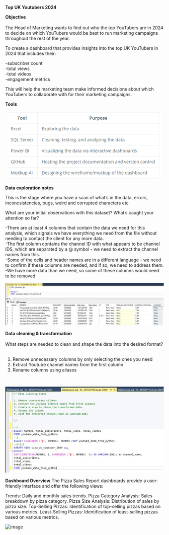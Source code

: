**Top UK Youtubers 2024**

**Objective** <br/>
<br/>
The Head of Marketing wants to find out who the top YouTubers are in 2024 to decide on which YouTubers would be best to run marketing campaigns throughout the rest of the year.

To create a dashboard that provides insights into the top UK YouTubers in 2024 that includes their:

-subscriber count<br/>
-total views<br/>
-total videos<br/>
-engagement metrics

This will help the marketing team make informed decisions about which YouTubers to collaborate with for their marketing campaigns.

**Tools**

![image](https://github.com/aaronezra777/PortfolioProject/blob/main/Top_UK_Youtubers_2024/assets/images/tools.png)


**Data exploration notes**<br/>

This is the stage where you have a scan of what’s in the data, errors, inconcsistencies, bugs, weird and corrupted characters etc<br/>

What are your initial observations with this dataset? What’s caught your attention so far?<br/>

-There are at least 4 columns that contain the data we need for this analysis, which signals we have everything we need from the file without needing to contact the client for any more data.<br/>
-The first column contains the channel ID with what appears to be channel IDS, which are separated by a @ symbol - we need to extract the channel names from this.<br/>
-Some of the cells and header names are in a different language - we need to confirm if these columns are needed, and if so, we need to address them.<br/>
-We have more data than we need, so some of these columns would need to be removed<br/>

![image](https://github.com/aaronezra777/PortfolioProject/blob/main/Top_UK_Youtubers_2024/assets/images/overalldata.JPG)

**Data cleaning & transformation**<br/>
<br/>
What steps are needed to clean and shape the data into the desired format?<br/>
<br/>
1) Remove unnecessary columns by only selecting the ones you need<br/>
2) Extract Youtube channel names from the first column<br/>
3) Rename columns using aliases
<br/>

![image](https://github.com/aaronezra777/PortfolioProject/blob/main/Top_UK_Youtubers_2024/assets/images/datacleaningsql.JPG)

**Dashboard Overview**
The Pizza Sales Report dashboards provide a user-friendly interface and offer the following views:

Trends: Daily and monthly sales trends.
Pizza Category Analysis: Sales breakdown by pizza category.
Pizza Size Analysis: Distribution of sales by pizza size.
Top-Selling Pizzas: Identification of top-selling pizzas based on various metrics.
Least-Selling Pizzas: Identification of least-selling pizzas based on various metrics.

![image](https://github.com/aaronezra777/PortfolioProject/assets/167322419/f8c9c956-f23a-4b66-9382-d735f8c93524)


